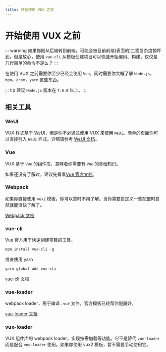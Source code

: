 ```yaml
---
title: 开始使用 VUX 之前
---
```


# 开始使用 VUX 之前

::: warning
如果你刚从后端转到前端，可能会被目前前端(表面的)工程复杂度惊吓到，但是放心，使用 `vue-cli` 从模板创建项目可以快速开始编码、构建，仅仅是几行简单的命令不是么？
:::

在使用 VUX 之前需要你至少已经会使用 `Vue`，同时需要你大概了解 `Node.js`，`npm`，`cnpm`，`yarn` 这些东西。

::: tip
建议 `Node.js` 版本在 `7.6.0` 以上。
:::

## 相关工具

### WeUI

VUX 样式基于 [WeUI](https://github.com/weui/weui)，但是你不必通过使用 VUX 来使用 `WeUI`。简单的页面你可以直接引入 `WeUI` 样式。详细请参考 [WeUI 文档](https://github.com/weui/weui)。

### Vue

VUX 基于 `Vue` 的组件库，意味着你需要有 `Vue` 的基础知识。

如果还没有了解过，建议先看看[Vue 官方文档](https://cn.vuejs.org)。

### Webpack

如果你直接使用 `vux2` 模板，你可以暂时不用了解。当你需要自定义一些配置时自然就能很快了解了。

[Webpack 文档](https://webpack.js.org)

### vue-cli

Vue 官方用于快速创建项目的工具。

``` js bash
npm install vue-cli -g
```

或者使用 yarn

``` bash
yarn global add vue-cli
```

[vue-cli 文档](https://github.com/vuejs/vue-cli)

### vue-loader

webpack loader，用于编译 `.vue` 文件，官方模板已经帮你配置好。

[vue-loader 文档](https://vue-loader.vuejs.org)

### vux-loader

VUX 组件库的 webpack loader，实现按需加载等功能。它不是替代 `vue-loader` 而是配合 `vue-loader` 使用。如果你使用 vux2 模板，暂不需要手动使用它。
